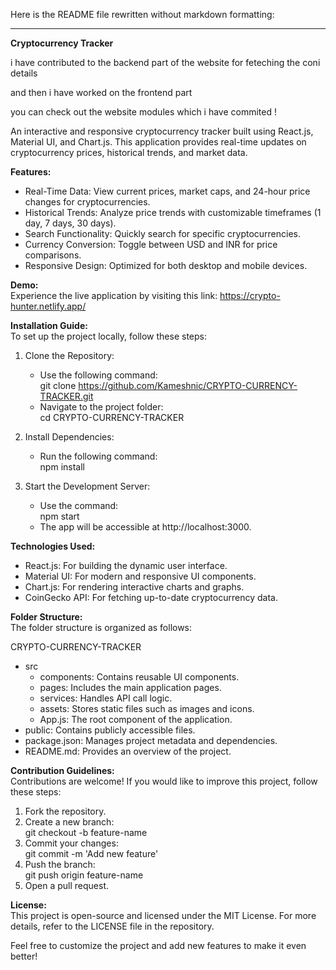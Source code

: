 Here is the README file rewritten without markdown formatting:  

---

**Cryptocurrency Tracker**  

i have contributed to the backend part of the website for feteching the coni details

and then i have worked on the frontend part 

you can check out the website modules which i have commited !


An interactive and responsive cryptocurrency tracker built using React.js, Material UI, and Chart.js. This application provides real-time updates on cryptocurrency prices, historical trends, and market data.  

**Features:**  
- Real-Time Data: View current prices, market caps, and 24-hour price changes for cryptocurrencies.  
- Historical Trends: Analyze price trends with customizable timeframes (1 day, 7 days, 30 days).  
- Search Functionality: Quickly search for specific cryptocurrencies.  
- Currency Conversion: Toggle between USD and INR for price comparisons.  
- Responsive Design: Optimized for both desktop and mobile devices.  

**Demo:**  
Experience the live application by visiting this link: https://crypto-hunter.netlify.app/  

**Installation Guide:**  
To set up the project locally, follow these steps:  
1. Clone the Repository:  
   - Use the following command:  
     git clone https://github.com/Kameshnic/CRYPTO-CURRENCY-TRACKER.git  
   - Navigate to the project folder:  
     cd CRYPTO-CURRENCY-TRACKER  

2. Install Dependencies:  
   - Run the following command:  
     npm install  

3. Start the Development Server:  
   - Use the command:  
     npm start  
   - The app will be accessible at http://localhost:3000.  

**Technologies Used:**  
- React.js: For building the dynamic user interface.  
- Material UI: For modern and responsive UI components.  
- Chart.js: For rendering interactive charts and graphs.  
- CoinGecko API: For fetching up-to-date cryptocurrency data.  

**Folder Structure:**  
The folder structure is organized as follows:  

CRYPTO-CURRENCY-TRACKER  
- src  
  - components: Contains reusable UI components.  
  - pages: Includes the main application pages.  
  - services: Handles API call logic.  
  - assets: Stores static files such as images and icons.  
  - App.js: The root component of the application.  
- public: Contains publicly accessible files.  
- package.json: Manages project metadata and dependencies.  
- README.md: Provides an overview of the project.  

**Contribution Guidelines:**  
Contributions are welcome! If you would like to improve this project, follow these steps:  
1. Fork the repository.  
2. Create a new branch:  
   git checkout -b feature-name  
3. Commit your changes:  
   git commit -m 'Add new feature'  
4. Push the branch:  
   git push origin feature-name  
5. Open a pull request.  

**License:**  
This project is open-source and licensed under the MIT License. For more details, refer to the LICENSE file in the repository.  

Feel free to customize the project and add new features to make it even better!  
